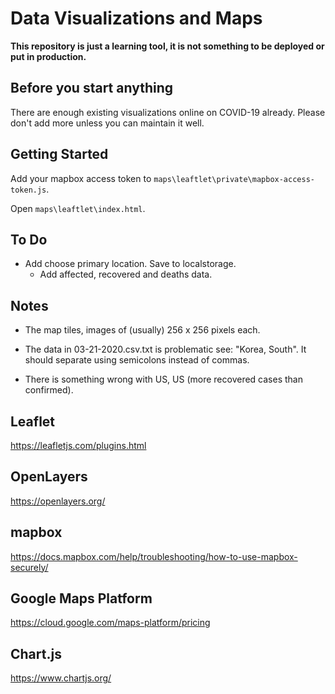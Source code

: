 # Data Visualizations and Maps

**This repository is just a learning tool, it is not something to be 
deployed or put in production.**

## Before you start anything

There are enough existing visualizations online on COVID-19 already. Please don't 
add more unless you can maintain it well.

## Getting Started

Add your mapbox access token to `maps\leaftlet\private\mapbox-access-token.js`.

Open `maps\leaftlet\index.html`.

## To Do

- Add choose primary location. Save to localstorage.
  - Add affected, recovered and deaths data.

## Notes

- The map tiles, images of (usually) 256 x 256 pixels each.

- The data in 03-21-2020.csv.txt is problematic see: "Korea, South".
It should separate using semicolons instead of commas.

- There is something wrong with US, US (more recovered cases than confirmed).

## Leaflet

https://leafletjs.com/plugins.html

## OpenLayers

https://openlayers.org/

## mapbox

https://docs.mapbox.com/help/troubleshooting/how-to-use-mapbox-securely/

## Google Maps Platform

https://cloud.google.com/maps-platform/pricing

## Chart.js

https://www.chartjs.org/